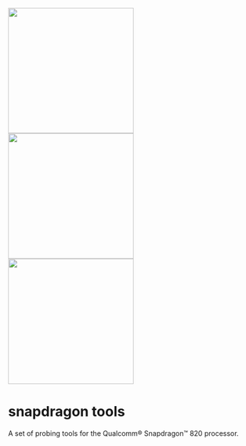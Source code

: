 <img src="http://alcalamotors.com/img/portfolio/wrench.png" height="256"> <img src="https://cdn3.iconfinder.com/data/icons/google-material-design-icons/48/ic_keyboard_arrow_right_48px-256.png" height="256"> <img src="http://www.qualcomm.cn/sites/regional/files/styles/optimize/public/component-item/flexible-block/chip_0.png?itok=PpoXam0G" height="256">

# snapdragon tools

A set of probing tools for the Qualcomm® Snapdragon™ 820 processor.